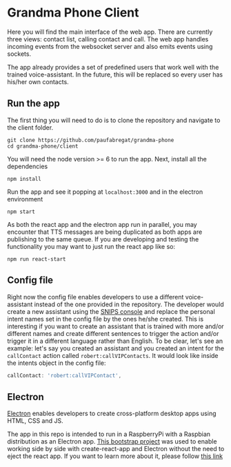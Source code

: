 # Grandma Phone Client
Here you will find the main interface of the web app. There are currently three views: contact list, calling contact and call. The web app handles incoming events from the websocket server and also emits events using sockets.   

The app already provides a set of predefined users that work well with the trained voice-assistant. In the future, this will be replaced so every user has his/her own contacts.

## Run the app
The first thing you will need to do is to clone the repository and navigate to the client folder.

~~~
git clone https://github.com/paufabregat/grandma-phone
cd grandma-phone/client
~~~

You will need the node version >= 6 to run the app. Next, install all the dependencies
~~~
npm install
~~~

Run the app and see it popping at `localhost:3000` and in the electron environment
~~~
npm start
~~~

As both the react app and the electron app run in parallel, you may encounter that TTS messages are being duplicated as both apps are publishing to the same queue. If you are developing and testing the functionality you may want to just run the react app like so:
~~~
npm run react-start
~~~

## Config file
Right now the config file enables developers to use a different voice-assistant instead of the one provided in the repository. The developer would create a new assistant using the [SNIPS console](https://console.snips.ai) and replace the personal intent names set in the config file by the ones he/she created.
This is interesting if you want to create an assistant that is trained with more and/or different names and create different sentences to trigger the action and/or trigger it in a different language rather than English.
To be clear, let's see an example: let's say you created an assistant and you created an intent for the `callContact` action called `robert:callVIPContacts`. It would look like inside the intents object in the config file:

~~~javascript
callContact: 'robert:callVIPContact',
~~~

## Electron
[Electron](https://electronjs.org/) enables developers to create cross-platform desktop apps using HTML, CSS and JS.

The app in this repo is intended to run in a RaspberryPi with a Raspbian distribution as an Electron app. [This bootstrap project](https://github.com/csepulv/electron-with-create-react-app) was used to enable working side by side with create-react-app and Electron without the need to eject the react app. If you want to learn more about it, please follow [this link](https://medium.freecodecamp.org/building-an-electron-application-with-create-react-app-97945861647c)
